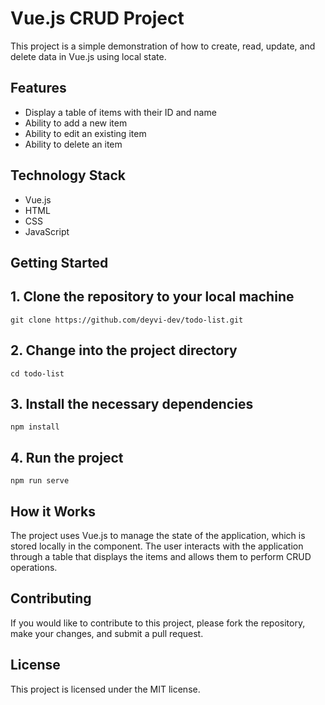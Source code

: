 # Vue.js CRUD Project

This project is a simple demonstration of how to create, read, update, and delete data in Vue.js using local state.

## Features
- Display a table of items with their ID and name
- Ability to add a new item
- Ability to edit an existing item
- Ability to delete an item

## Technology Stack
- Vue.js
- HTML
- CSS
- JavaScript

## Getting Started

## 1. Clone the repository to your local machine

``` git clone https://github.com/deyvi-dev/todo-list.git ```

## 2. Change into the project directory

```cd todo-list```

## 3. Install the necessary dependencies

```npm install```

## 4. Run the project

```npm run serve```


## How it Works

The project uses Vue.js to manage the state of the application, which is stored locally in the component. The user interacts with the application through a table that displays the items and allows them to perform CRUD operations.

## Contributing

If you would like to contribute to this project, please fork the repository, make your changes, and submit a pull request.

## License

This project is licensed under the MIT license.
